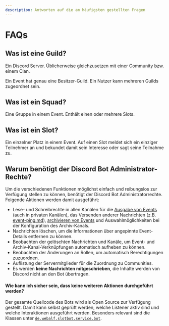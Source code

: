 ```yaml
---
description: Antworten auf die am häufigsten gestellten Fragen
---
```


# FAQs

## Was ist eine Guild?

Ein Discord Server. Üblicherweise gleichzusetzen mit einer Community bzw. einem Clan.

Ein Event hat genau eine Besitzer-Guild. Ein Nutzer kann mehreren Guilds zugeordnet sein.

## Was ist ein Squad?

Eine Gruppe in einem Event. Enthält einen oder mehrere Slots.

## Was ist ein Slot?

Ein einzelner Platz in einem Event. Auf einen Slot meldet sich ein einziger Teilnehmer an und bekundet damit sein Interesse oder sagt seine Teilnahme zu.



## Warum benötigt der Discord Bot Administrator-Rechte?

Um die verschiedenen Funktionen möglichst einfach und reibungslos zur Verfügung stellen zu können, benötigt der Discord Bot Administratorrechte. Folgende Aktionen werden damit ausgeführt:

* Lese- und Schreibrechte in allen Kanälen für die [Ausgabe von Events](../integrationen/discord/bot-befehle/event-hinzufuegen.md) (auch in privaten Kanälen), das Versenden anderer Nachrichten (z.B. [event-ping.md](../integrationen/discord/bot-befehle/event-ping.md "mention")), [archivieren von Events](../integrationen/discord/archiv.md) und Auswahlmöglichkeiten bei der Konfiguration des Archiv-Kanals.
* Nachrichten löschen, um die Informationen über angepinnte Event-Details entfernen zu können.
* Beobachten der gelöschten Nachrichten und Kanäle, um Event- und Archiv-Kanal-Verknüpfungen automatisch aufheben zu können.
* Beobachten der Änderungen an Rollen, um automatisch Berechtigungen zuzuordnen.
* Auflistung der Servermitglieder für die Zuordnung zu Communities.
* Es werden **keine Nachrichten mitgeschrieben**, die Inhalte werden von Discord nicht an den Bot übertragen.

#### Wie kann ich sicher sein, dass keine weiteren Aktionen durchgeführt werden?

Der gesamte Quellcode des Bots wird als Open Source zur Verfügung gestellt. Damit kann selbst geprüft werden, welche Listener aktiv sind und welche Interaktionen ausgeführt werden. Besonders relevant sind die Klassen unter [`de.webalf.slotbot.service.bot`](https://github.com/Alf-Melmac/slotbotServer/tree/master/src/main/java/de/webalf/slotbot/service/bot).
